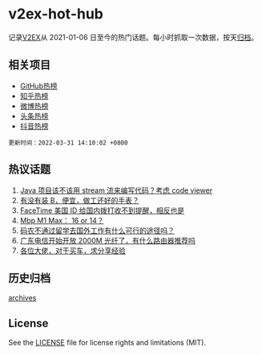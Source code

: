 # v2ex-hot-hub

 记录[V2EX](https://www.v2ex.com/)从 2021-01-06 日至今的热门话题。每小时抓取一次数据，按天[归档](archives)。
 
 ## 相关项目

- [GitHub热榜](https://github.com/lonnyzhang423/github-hot-hub)
- [知乎热榜](https://github.com/lonnyzhang423/zhihu-hot-hub)
- [微博热榜](https://github.com/lonnyzhang423/weibo-hot-hub)
- [头条热榜](https://github.com/lonnyzhang423/toutiao-hot-hub)
- [抖音热榜](https://github.com/lonnyzhang423/douyin-hot-hub)


 `更新时间：2022-03-31 14:10:02 +0800`

## 热议话题

1. [Java 项目该不该用 stream 流来编写代码？考虑 code viewer](https://www.v2ex.com/t/843929)
1. [有没有装 B，便宜，做工还好的手表？](https://www.v2ex.com/t/844000)
1. [FaceTime 美国 ID 给国内拨打收不到提醒，相反也是](https://www.v2ex.com/t/843858)
1. [Mbp M1 Max： 16 or 14？](https://www.v2ex.com/t/843859)
1. [码农不通过留学去国外工作有什么可行的途径吗？](https://www.v2ex.com/t/843867)
1. [广东电信开始开放 2000M 光纤了，有什么路由器推荐吗](https://www.v2ex.com/t/843991)
1. [各位大佬，对于买车，求分享经验](https://www.v2ex.com/t/844041)

## 历史归档

[archives](archives)

## License

See the [LICENSE](LICENSE) file for license rights and limitations (MIT).
